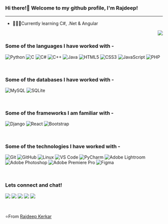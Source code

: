 ### Hi there!👋 Welcome to my github profile, I'm Rajdeep!
---
- 👨🏽‍💻Currently learning C#, .Net & Angular
<p align>
  <img src ="https://user-images.githubusercontent.com/43118870/209341830-21ae1604-086d-4b2d-af93-bbbb8a4f6693.png" align='right'/>
</p>

<br>

### Some of the languages I have worked with -
![Python](https://img.shields.io/badge/python-3670A0?style=for-the-badge&logo=python&logoColor=ffdd54)
![C](https://img.shields.io/badge/c-%2300599C.svg?style=for-the-badge&logo=c&logoColor=white)
![C#](https://img.shields.io/badge/c%23-%23239120.svg?style=for-the-badge&logo=c-sharp&logoColor=white)
![C++](https://img.shields.io/badge/c++-%2300599C.svg?style=for-the-badge&logo=c%2B%2B&logoColor=white)
![Java](https://img.shields.io/badge/java-%23ED8B00.svg?style=for-the-badge&logo=java&logoColor=white)
![HTML5](https://img.shields.io/badge/html5-%23E34F26.svg?style=for-the-badge&logo=html5&logoColor=white)
![CSS3](https://img.shields.io/badge/css3-%231572B6.svg?style=for-the-badge&logo=css3&logoColor=white)
![JavaScript](https://img.shields.io/badge/javascript-%23323330.svg?style=for-the-badge&logo=javascript&logoColor=%23F7DF1E)
![PHP](https://img.shields.io/badge/php-%23777BB4.svg?style=for-the-badge&logo=php&logoColor=white)

<br>

### Some of the databases I have worked with -
![MySQL](https://img.shields.io/badge/mysql-%2300f.svg?style=for-the-badge&logo=mysql&logoColor=white)
![SQLite](https://img.shields.io/badge/sqlite-%2307405e.svg?style=for-the-badge&logo=sqlite&logoColor=white)

<br>

### Some of the frameworks I am familiar with -
![Django](https://img.shields.io/badge/django-%23092E20.svg?style=for-the-badge&logo=django&logoColor=white)
![React](https://img.shields.io/badge/react-%2320232a.svg?style=for-the-badge&logo=react&logoColor=%2361DAFB)
![Bootstrap](https://img.shields.io/badge/bootstrap-%23563D7C.svg?style=for-the-badge&logo=bootstrap&logoColor=white)

<br>

### Some of the technologies I have worked with -
![Git](https://img.shields.io/badge/git-%23F05033.svg?style=for-the-badge&logo=git&logoColor=white)
![GitHub](https://img.shields.io/badge/github-%23121011.svg?style=for-the-badge&logo=github&logoColor=white)
![Linux](https://img.shields.io/badge/Linux-FCC624?style=for-the-badge&logo=linux&logoColor=black)
![VS Code](https://img.shields.io/badge/Visual%20Studio%20Code-0078d7.svg?style=for-the-badge&logo=visual-studio-code&logoColor=white)
![PyCharm](https://img.shields.io/badge/pycharm-143?style=for-the-badge&logo=pycharm&logoColor=black&color=black&labelColor=green)
![Adobe Lightroom](https://img.shields.io/badge/Adobe%20Lightroom-31A8FF.svg?style=for-the-badge&logo=Adobe%20Lightroom&logoColor=white)
![Adobe Photoshop](https://img.shields.io/badge/adobe%20photoshop-%2331A8FF.svg?style=for-the-badge&logo=adobe%20photoshop&logoColor=white)
![Adobe Premiere Pro](https://img.shields.io/badge/Adobe%20Premiere%20Pro-9999FF.svg?style=for-the-badge&logo=Adobe%20Premiere%20Pro&logoColor=white)
![Figma](https://img.shields.io/badge/figma-%23F24E1E.svg?style=for-the-badge&logo=figma&logoColor=white)

<br>

### Lets connect and chat!
<p>
  <a href='https://www.facebook.com/Rajdeep.Kerkar.07'><img src="https://img.icons8.com/bubbles/60/null/facebook-new.png"/></a>
  <a href='https://www.instagram.com/_raj._.d33p_/'><img src="https://img.icons8.com/bubbles/60/null/instagram-new--v2.png"/></a>
  <a href='https://twitter.com/Evilemperor07'><img src="https://img.icons8.com/bubbles/60/null/twitter-circled.png"/></a>
  <a href='https://in.linkedin.com/in/rajdeep-kerkar07'><img src="https://img.icons8.com/bubbles/60/null/linkedin.png"/></a>
  <a href='mailto:rajdeepkerkar2800@gmail.com'><img src="https://img.icons8.com/bubbles/60/null/gmail.png"/></a>
</p>

<br>

⭐From [Rajdeep Kerkar](https://github.com/RajdeepKerkar07)
